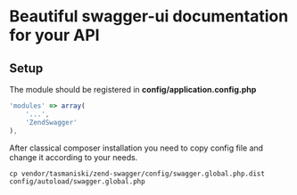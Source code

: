 # Beautiful swagger-ui documentation for your API

## Setup

The module should be registered in **config/application.config.php**

```javascript
'modules' => array(
    '...',
    'ZendSwagger'
),
```


After classical composer installation you need to copy config file and change it according to your needs.

```shell
cp vendor/tasmaniski/zend-swagger/config/swagger.global.php.dist config/autoload/swagger.global.php
```
